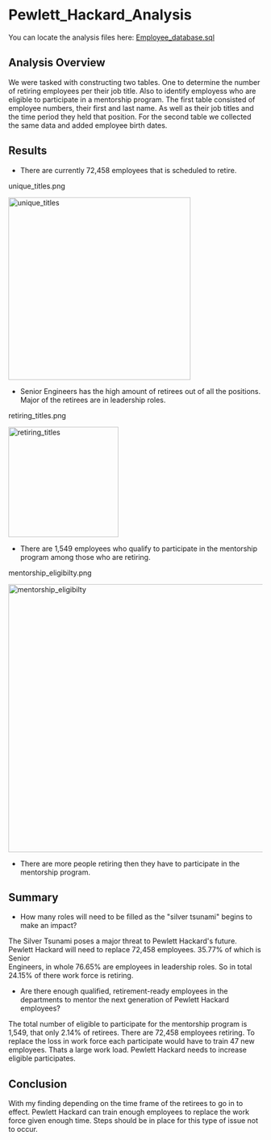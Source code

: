 # Pewlett_Hackard_Analysis

You can locate the analysis files here: [Employee_database.sql](https://github.com/MarckBoge/Pewlett_Hackard_Analysis/blob/main/Queries/Employee_Database_challenge.sql)

## Analysis Overview

We were tasked with constructing two tables. One to determine the number of retiring employees per their job title. Also to identify employess who are eligible to participate in a mentorship program. The first table consisted of employee numbers, their first and last name. As well as their job titles and the time period they held that position. For the second table we collected the same data and added employee birth dates.


## Results

  * There are currently 72,458 employees that is scheduled to retire.
  
  unique_titles.png
  
  <img width="361" alt="unique_titles" src="https://user-images.githubusercontent.com/90155651/182990859-4a77ad58-33fd-4a2a-9301-236894de3c2f.png">


  * Senior Engineers has the high amount of retirees out of all the positions. Major of the retirees are in leadership roles.

  retiring_titles.png
  
  <img width="218" alt="retiring_titles" src="https://user-images.githubusercontent.com/90155651/182990964-22a23dd4-3c41-4b76-934f-22505029275d.png">


  * There are 1,549 employees who qualify to participate in the mentorship program among those who are retiring.

  mentorship_eligibilty.png
  
  <img width="530" alt="mentorship_eligibilty" src="https://user-images.githubusercontent.com/90155651/182991051-15864dc0-976f-48ec-9b23-38da70ebd7f7.png">


  * There are more people retiring then they have to participate in the mentorship program. 


## Summary


  * How many roles will need to be filled as the "silver tsunami" begins to make an impact?

   The Silver Tsunami poses a major threat to Pewlett Hackard's future. Pewlett Hackard will need to replace 72,458 employees. 35.77% of which is Senior      
   Engineers, in whole 76.65% are employees in leadership roles. So in total 24.15% of there work force is retiring.

  * Are there enough qualified, retirement-ready employees in the departments to mentor the next generation of Pewlett Hackard employees?

   The total number of eligible to participate for the mentorship program is 1,549, that only 2.14% of retirees. There are 72,458 employees retiring. To 
   replace the loss in work force each participate would have to train 47 new employees. Thats a large work load. Pewlett Hackard needs to increase  
   eligible participates.

## Conclusion

With my finding depending on the time frame of the retirees to go in to effect. Pewlett Hackard can train enough employees to replace the work force given enough time. Steps should be in place for this type of issue not to occur.  

